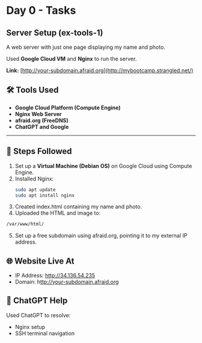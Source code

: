 # Day 0 - Tasks

## Server Setup (ex-tools-1)

A web server with just one page displaying my name and photo.

Used **Google Cloud VM** and **Nginx** to run the server.

**Link:** [http://your-subdomain.afraid.org](http://mybootcamp.strangled.net/)  




## 🛠️ Tools Used

- **Google Cloud Platform (Compute Engine)**
- **Nginx Web Server**
- **afraid.org (FreeDNS)**
- **ChatGPT and Google** 

---

## 🧭 Steps Followed

1. Set up a **Virtual Machine (Debian OS)** on Google Cloud using Compute Engine.
2. Installed Nginx:
   ```bash
   sudo apt update
   sudo apt install nginx
   ```
3. Created index.html containing my name and photo.
4. Uploaded the HTML and image to:

```bash
/var/www/html/
```
5. Set up a free subdomain using afraid.org, pointing it to my external IP address.

## 🌐 Website Live At
- IP Address: http://34.136.54.235 
- Domain: h[ttp://your-subdomain.afraid.org](http://mybootcamp.strangled.net/)

## 🤖 ChatGPT Help
Used ChatGPT to resolve: 
- Nginx setup
- SSH terminal navigation

